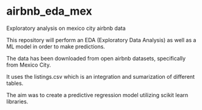 # airbnb_eda_mex
Exploratory analysis on mexico city airbnb data

This repository will perform an EDA (Exploratory Data Analysis) as well as a ML model in order to make predictions.

The data has been downloaded from open airbnb datasets, specifically from Mexico City.

It uses the listings.csv which is an integration and sumarization of different tables.

The aim was to create a predictive regression model utilizing scikit learn libraries.

